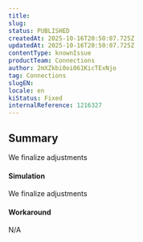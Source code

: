 ```yaml
---
title: 
slug: 
status: PUBLISHED
createdAt: 2025-10-16T20:50:07.725Z
updatedAt: 2025-10-16T20:50:07.725Z
contentType: knownIssue
productTeam: Connections
author: 2mXZkbi0oi061KicTExNjo
tag: Connections
slugEN: 
locale: en
kiStatus: Fixed
internalReference: 1216327
---
```


## Summary


We finalize adjustments


#### Simulation


We finalize adjustments


#### Workaround


N/A




